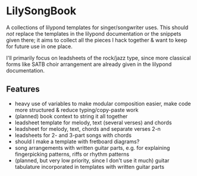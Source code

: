 # LilySongBook

A collections of lilypond templates for singer/songwriter uses. This should *not* replace the templates in the lilypond documentation or the snippets given there; it aims to collect all the pieces I hack together & want to keep for future use in one place.

I'll primarily focus on leadsheets of the rock/jazz type, since more classical forms like SATB choir arrangement are already given in the lilypond documentation.

## Features
* heavy use of variables to make modular composition easier, make code more structured & reduce typing/copy-paste work  
* (planned) book context to string it all together
* leadsheet template for melody, text (several verses) and chords
* leadsheet for melody, text, chords and separate verses 2-n
* leadsheets for 2- and 3-part songs with chords
* should I make a template with fretboard diagrams?
* song arrangements with written guitar parts, e.g. for explaining fingerpicking patterns, riffs or rhythm patterns
* (planned, but very low priority, since I don't use it much) guitar tabulature incorporated in templates with written guitar parts
